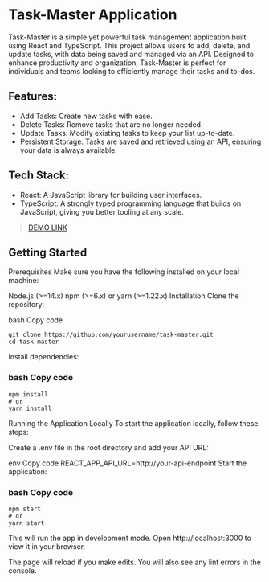 # Task-Master Application

Task-Master is a simple yet powerful task management application built using React and TypeScript. This project allows users to add, delete, and update tasks, with data being saved and managed via an API. Designed to enhance productivity and organization, Task-Master is perfect for individuals and teams looking to efficiently manage their tasks and to-dos.

## Features:
- Add Tasks: Create new tasks with ease.
- Delete Tasks: Remove tasks that are no longer needed.
- Update Tasks: Modify existing tasks to keep your list up-to-date.
- Persistent Storage: Tasks are saved and retrieved using an API, ensuring your data is always available.

## Tech Stack:
- React: A JavaScript library for building user interfaces.
- TypeScript: A strongly typed programming language that builds on JavaScript, giving you better tooling at any scale.


> [DEMO LINK](https://ivan-gritsenko.github.io/task-master/)

## Getting Started
Prerequisites
Make sure you have the following installed on your local machine:

Node.js (>=14.x)
npm (>=6.x) or yarn (>=1.22.x)
Installation
Clone the repository:

bash
Copy code
```
git clone https://github.com/yourusername/task-master.git
cd task-master
```
Install dependencies:

### bash Copy code
```
npm install
# or
yarn install
```
Running the Application Locally
To start the application locally, follow these steps:

Create a .env file in the root directory and add your API URL:

env
Copy code
REACT_APP_API_URL=http://your-api-endpoint
Start the application:

### bash Copy code
```
npm start
# or
yarn start
```
This will run the app in development mode. Open http://localhost:3000 to view it in your browser.

The page will reload if you make edits. You will also see any lint errors in the console.
